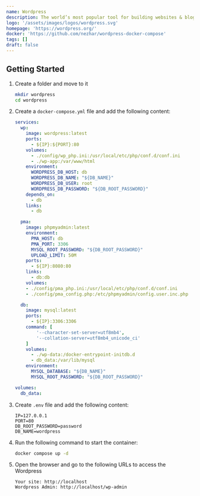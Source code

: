 ```yaml
---
name: Wordpress
description: The world’s most popular tool for building websites & blogs
logo: '/assets/images/logos/wordpress.svg'
homepage: 'https://wordpress.org/'
docker: 'https://github.com/nezhar/wordpress-docker-compose'
tags: []
draft: false
---
```


## Getting Started

1. Create a folder and move to it
    ```bash
    mkdir wordpress
    cd wordpress
    ```
2. Create a `docker-compose.yml` file and add the following content:
    ```yaml
    services:
      wp:
        image: wordpress:latest
        ports:
          - ${IP}:${PORT}:80
        volumes:
          - ./config/wp_php.ini:/usr/local/etc/php/conf.d/conf.ini
          - ./wp-app:/var/www/html
        environment:
          WORDPRESS_DB_HOST: db
          WORDPRESS_DB_NAME: "${DB_NAME}"
          WORDPRESS_DB_USER: root
          WORDPRESS_DB_PASSWORD: "${DB_ROOT_PASSWORD}"
        depends_on:
          - db
        links:
          - db

      pma:
        image: phpmyadmin:latest
        environment:
          PMA_HOST: db
          PMA_PORT: 3306
          MYSQL_ROOT_PASSWORD: "${DB_ROOT_PASSWORD}"
          UPLOAD_LIMIT: 50M
        ports:
          - ${IP}:8080:80
        links:
          - db:db
        volumes:
        - ./config/pma_php.ini:/usr/local/etc/php/conf.d/conf.ini
        - ./config/pma_config.php:/etc/phpmyadmin/config.user.inc.php

      db:
        image: mysql:latest
        ports:
          - ${IP}:3306:3306
        command: [
            '--character-set-server=utf8mb4',
            '--collation-server=utf8mb4_unicode_ci'
        ]
        volumes:
          - ./wp-data:/docker-entrypoint-initdb.d
          - db_data:/var/lib/mysql
        environment:
          MYSQL_DATABASE: "${DB_NAME}"
          MYSQL_ROOT_PASSWORD: "${DB_ROOT_PASSWORD}"

    volumes:
      db_data:
    ```
3. Create `.env` file and add the following content:
    ```
    IP=127.0.0.1
    PORT=80
    DB_ROOT_PASSWORD=password
    DB_NAME=wordpress
    ```
4. Run the following command to start the container:
    ```bash
    docker compose up -d
    ```
5. Open the browser and go to the following URLs to access the Wordpress
    ```
    Your site: http://localhost
    Wordpress Admin: http://localhost/wp-admin
    ```